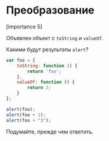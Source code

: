 # Преобразование

[importance 5]

Объявлен объект с `toString` и `valueOf`.

Какими будут результаты `alert`?

```js
var foo = {
    toString: function () {
        return 'foo';
    },
    valueOf: function () {
        return 2;
    }
};

alert(foo);
alert(foo + 1);
alert(foo + "3");
```

Подумайте, прежде чем ответить.